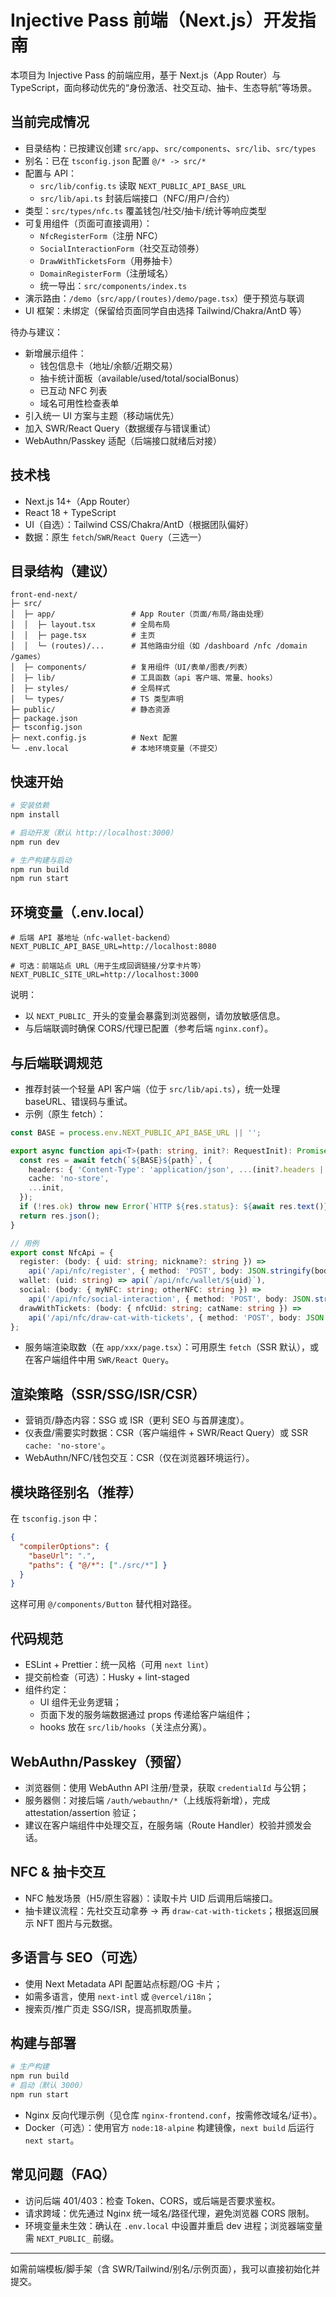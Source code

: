 # Injective Pass 前端（Next.js）开发指南

本项目为 Injective Pass 的前端应用，基于 Next.js（App Router）与 TypeScript，面向移动优先的“身份激活、社交互动、抽卡、生态导航”等场景。

## 当前完成情况

- 目录结构：已按建议创建 `src/app`、`src/components`、`src/lib`、`src/types`
- 别名：已在 `tsconfig.json` 配置 `@/* -> src/*`
- 配置与 API：
  - `src/lib/config.ts` 读取 `NEXT_PUBLIC_API_BASE_URL`
  - `src/lib/api.ts` 封装后端接口（NFC/用户/合约）
- 类型：`src/types/nfc.ts` 覆盖钱包/社交/抽卡/统计等响应类型
- 可复用组件（页面可直接调用）：
  - `NfcRegisterForm`（注册 NFC）
  - `SocialInteractionForm`（社交互动领券）
  - `DrawWithTicketsForm`（用券抽卡）
  - `DomainRegisterForm`（注册域名）
  - 统一导出：`src/components/index.ts`
- 演示路由：`/demo`（`src/app/(routes)/demo/page.tsx`）便于预览与联调
- UI 框架：未绑定（保留给页面同学自由选择 Tailwind/Chakra/AntD 等）

待办与建议：
- 新增展示组件：
  - 钱包信息卡（地址/余额/近期交易）
  - 抽卡统计面板（available/used/total/socialBonus）
  - 已互动 NFC 列表
  - 域名可用性检查表单
- 引入统一 UI 方案与主题（移动端优先）
- 加入 SWR/React Query（数据缓存与错误重试）
- WebAuthn/Passkey 适配（后端接口就绪后对接）

## 技术栈
- Next.js 14+（App Router）
- React 18 + TypeScript
- UI（自选）：Tailwind CSS/Chakra/AntD（根据团队偏好）
- 数据：原生 `fetch`/`SWR`/`React Query`（三选一）

## 目录结构（建议）
```
front-end-next/
├─ src/
│  ├─ app/                 # App Router（页面/布局/路由处理）
│  │  ├─ layout.tsx        # 全局布局
│  │  ├─ page.tsx          # 主页
│  │  └─ (routes)/...      # 其他路由分组（如 /dashboard /nfc /domain /games）
│  ├─ components/          # 复用组件（UI/表单/图表/列表）
│  ├─ lib/                 # 工具函数（api 客户端、常量、hooks）
│  ├─ styles/              # 全局样式
│  └─ types/               # TS 类型声明
├─ public/                 # 静态资源
├─ package.json
├─ tsconfig.json
├─ next.config.js          # Next 配置
└─ .env.local              # 本地环境变量（不提交）
```

## 快速开始
```bash
# 安装依赖
npm install

# 启动开发（默认 http://localhost:3000）
npm run dev

# 生产构建与启动
npm run build
npm run start
```

## 环境变量（.env.local）
```env
# 后端 API 基地址（nfc-wallet-backend）
NEXT_PUBLIC_API_BASE_URL=http://localhost:8080

# 可选：前端站点 URL（用于生成回调链接/分享卡片等）
NEXT_PUBLIC_SITE_URL=http://localhost:3000
```
说明：
- 以 `NEXT_PUBLIC_` 开头的变量会暴露到浏览器侧，请勿放敏感信息。
- 与后端联调时确保 CORS/代理已配置（参考后端 `nginx.conf`）。

## 与后端联调规范
- 推荐封装一个轻量 API 客户端（位于 `src/lib/api.ts`），统一处理 baseURL、错误码与重试。
- 示例（原生 fetch）：
```ts
const BASE = process.env.NEXT_PUBLIC_API_BASE_URL || '';

export async function api<T>(path: string, init?: RequestInit): Promise<T> {
  const res = await fetch(`${BASE}${path}`, {
    headers: { 'Content-Type': 'application/json', ...(init?.headers || {}) },
    cache: 'no-store',
    ...init,
  });
  if (!res.ok) throw new Error(`HTTP ${res.status}: ${await res.text()}`);
  return res.json();
}

// 用例
export const NfcApi = {
  register: (body: { uid: string; nickname?: string }) =>
    api('/api/nfc/register', { method: 'POST', body: JSON.stringify(body) }),
  wallet: (uid: string) => api(`/api/nfc/wallet/${uid}`),
  social: (body: { myNFC: string; otherNFC: string }) =>
    api('/api/nfc/social-interaction', { method: 'POST', body: JSON.stringify(body) }),
  drawWithTickets: (body: { nfcUid: string; catName: string }) =>
    api('/api/nfc/draw-cat-with-tickets', { method: 'POST', body: JSON.stringify(body) }),
};
```
- 服务端渲染取数（在 `app/xxx/page.tsx`）：可用原生 `fetch`（SSR 默认），或在客户端组件中用 `SWR/React Query`。

## 渲染策略（SSR/SSG/ISR/CSR）
- 营销页/静态内容：SSG 或 ISR（更利 SEO 与首屏速度）。
- 仪表盘/需要实时数据：CSR（客户端组件 + SWR/React Query）或 SSR `cache: 'no-store'`。
- WebAuthn/NFC/钱包交互：CSR（仅在浏览器环境运行）。

## 模块路径别名（推荐）
在 `tsconfig.json` 中：
```json
{
  "compilerOptions": {
    "baseUrl": ".",
    "paths": { "@/*": ["./src/*"] }
  }
}
```
这样可用 `@/components/Button` 替代相对路径。

## 代码规范
- ESLint + Prettier：统一风格（可用 `next lint`）
- 提交前检查（可选）：Husky + lint-staged
- 组件约定：
  - UI 组件无业务逻辑；
  - 页面下发的服务端数据通过 props 传递给客户端组件；
  - hooks 放在 `src/lib/hooks`（关注点分离）。

## WebAuthn/Passkey（预留）
- 浏览器侧：使用 WebAuthn API 注册/登录，获取 `credentialId` 与公钥；
- 服务器侧：对接后端 `/auth/webauthn/*`（上线版将新增），完成 attestation/assertion 验证；
- 建议在客户端组件中处理交互，在服务端（Route Handler）校验并颁发会话。

## NFC & 抽卡交互
- NFC 触发场景（H5/原生容器）：读取卡片 UID 后调用后端接口。
- 抽卡建议流程：先社交互动拿券 → 再 `draw-cat-with-tickets`；根据返回展示 NFT 图片与元数据。

## 多语言与 SEO（可选）
- 使用 Next Metadata API 配置站点标题/OG 卡片；
- 如需多语言，使用 `next-intl` 或 `@vercel/i18n`；
- 搜索页/推广页走 SSG/ISR，提高抓取质量。

## 构建与部署
```bash
# 生产构建
npm run build
# 启动（默认 3000）
npm run start
```
- Nginx 反向代理示例（见仓库 `nginx-frontend.conf`，按需修改域名/证书）。
- Docker（可选）：使用官方 `node:18-alpine` 构建镜像，`next build` 后运行 `next start`。

## 常见问题（FAQ）
- 访问后端 401/403：检查 Token、CORS，或后端是否要求鉴权。
- 请求跨域：优先通过 Nginx 统一域名/路径代理，避免浏览器 CORS 限制。
- 环境变量未生效：确认在 `.env.local` 中设置并重启 dev 进程；浏览器端变量需 `NEXT_PUBLIC_` 前缀。

---
如需前端模板/脚手架（含 SWR/Tailwind/别名/示例页面），我可以直接初始化并提交。
